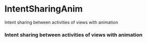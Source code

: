 # IntentSharingAnim
Intent sharing between activities of views with animation
<h3>Intent sharing between activities of views with animation</h3>

